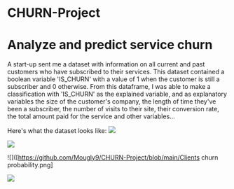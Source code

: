 # CHURN-Project
# Analyze and predict service churn

A start-up sent me a dataset with information on all current and past customers who have subscribed to their services. This dataset contained a boolean variable 'IS_CHURN' with a value of 1 when the customer is still a subscriber and 0 otherwise. 
From this dataframe, I was able to make a classification with 'IS_CHURN' as the explained variable, and as explanatory variables the size of the customer's company, the length of time they've been a subscriber, the number of visits to their site, their conversion rate, the total amount paid for the service and other variables...

Here's what the dataset looks like:
![](https://github.com/Mougly9/CHURN-Project/blob/main/Dataframe%20visualization.png)

![](https://github.com/Mougly9/CHURN-Project/blob/main/Correlation%20matrix.png)

![]([https://github.com/Mougly9/CHURN-Project/blob/main/Clients churn probability.png]

![](https://github.com/Mougly9/CHURN-Project/blob/main/Ranking%20importance%20bar%20chart.png)
